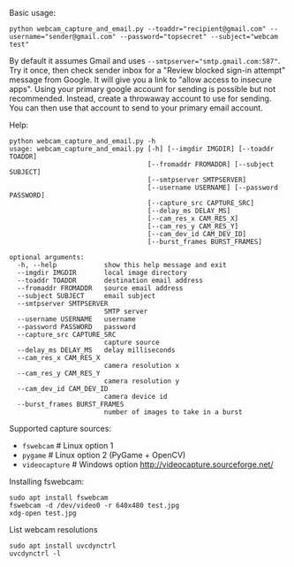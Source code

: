 Basic usage:
```
python webcam_capture_and_email.py --toaddr="recipient@gmail.com" --username="sender@gmail.com" --password="topsecret" --subject="webcam test"
```

By default it assumes Gmail and uses ```--smtpserver="smtp.gmail.com:587"```. Try it once, then check sender inbox for a "Review blocked sign-in attempt" message from Google. It will give you a link to "allow access to insecure apps". Using your primary google account for sending is possible but not recommended. Instead, create a throwaway account to use for sending. You can then use that account to send to your primary email account. 

Help:
```
python webcam_capture_and_email.py -h
usage: webcam_capture_and_email.py [-h] [--imgdir IMGDIR] [--toaddr TOADDR]
                                   [--fromaddr FROMADDR] [--subject SUBJECT]
                                   [--smtpserver SMTPSERVER]
                                   [--username USERNAME] [--password PASSWORD]
                                   [--capture_src CAPTURE_SRC]
                                   [--delay_ms DELAY_MS]
                                   [--cam_res_x CAM_RES_X]
                                   [--cam_res_y CAM_RES_Y]
                                   [--cam_dev_id CAM_DEV_ID]
                                   [--burst_frames BURST_FRAMES]

optional arguments:
  -h, --help            show this help message and exit
  --imgdir IMGDIR       local image directory
  --toaddr TOADDR       destination email address
  --fromaddr FROMADDR   source email address
  --subject SUBJECT     email subject
  --smtpserver SMTPSERVER
                        SMTP server
  --username USERNAME   username
  --password PASSWORD   password
  --capture_src CAPTURE_SRC
                        capture source
  --delay_ms DELAY_MS   delay milliseconds
  --cam_res_x CAM_RES_X
                        camera resolution x
  --cam_res_y CAM_RES_Y
                        camera resolution y
  --cam_dev_id CAM_DEV_ID
                        camera device id
  --burst_frames BURST_FRAMES
                        number of images to take in a burst

```

Supported capture sources:

* ```fswebcam```      # Linux option 1
* ```pygame```        # Linux option 2 (PyGame + OpenCV)
* ```videocapture```  # Windows option <http://videocapture.sourceforge.net/>

Installing fswebcam:
```
sudo apt install fswebcam
fswebcam -d /dev/video0 -r 640x480 test.jpg
xdg-open test.jpg
```

List webcam resolutions
```
sudo apt install uvcdynctrl
uvcdynctrl -l
```
